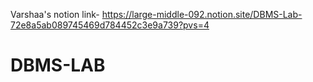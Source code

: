 Varshaa's notion link-  https://large-middle-092.notion.site/DBMS-Lab-72e8a5ab089745469d784452c3e9a739?pvs=4
# DBMS-LAB
